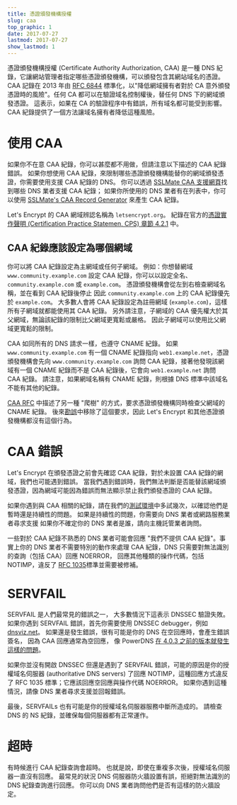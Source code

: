```yaml
---
title: 憑證頒發機構授權
slug: caa
top_graphic: 1
date: 2017-07-27
lastmod: 2017-07-27
show_lastmod: 1
---
```


憑證頒發機構授權 (Certificate Authority Authorization, CAA) 是一種 DNS 紀錄，它讓網站管理者指定哪些憑證頒發機構，可以頒發包含其網站域名的憑證。 CAA 記錄在 2013 年由 [RFC 6844](https://tools.ietf.org/html/rfc6844) 標準化，以"降低網域擁有者對於 CA 意外頒發憑證時的風險"。任何 CA 都可以在驗證域名控制權後，替任何 DNS 下的網域頒發憑證。 這表示，如果在 CA 的驗證程序中有錯誤，所有域名都可能受到影響。 CAA 紀錄提供了一個方法讓域名擁有者降低這種風險。

# 使用 CAA

如果你不在意 CAA 紀錄，你可以甚麼都不用做，但請注意以下描述的 CAA 紀錄錯誤。 如果你想使用 CAA 紀錄，來限制哪些憑證頒發機構能替你的網域頒發憑證，你需要使用支援 CAA 紀錄的 DNS。 你可以透過 [SSLMate CAA 支援網頁](https://sslmate.com/caa/support)找到哪些 DNS 業者支援 CAA 紀錄； 如果你所使用的 DNS 業者有在列表中，你可以使用 [SSLMate's CAA Record Generator](https://sslmate.com/caa/) 來產生 CAA 紀錄。

Let's Encrypt 的 CAA 網域辨認名稱為 `letsencrypt.org`。 紀錄在官方的[憑證實作聲明 (Certification Practice Statemen, CPS) 章節 4.2.1](/repository) 中。

## CAA 紀錄應該設定為哪個網域

你可以將 CAA 紀錄設定為主網域或任何子網域。 例如：你想替網域 `www.community.example.com` 設定 CAA 紀錄，你可以以設定全名、`community.example.com` 或 `example.com`。 憑證頒發機構會從左到右檢查網域名稱，並在看到 CAA 紀錄後停止 因此 `community.example.com` 上的 CAA 紀錄優先於 `example.com`。 大多數人會將 CAA 紀錄設定為註冊網域 (`example.com`)，這樣所有子網域就都能使用其 CAA 紀錄。 另外請注意，子網域的 CAA 優先權大於其父網域，無論該紀錄的限制比父網域更寬鬆或嚴格。 因此子網域可以使用比父網域更寬鬆的限制。

CAA 如同所有的 DNS 請求一樣，也遵守 CNAME 紀錄。 如果 `www.community.example.com` 有一個 CNAME 紀錄指向 `web1.example.net`，憑證頒發機構會先向 `www.community.example.com` 詢問 CAA 紀錄，接著他發現該網域有一個 CNAME 紀錄而不是 CAA 紀錄後，它會向 `web1.example.net` 詢問 CAA 紀錄。 請注意，如果網域名稱有 CNAME 紀錄，則根據 DNS 標準中該域名不能有其他的紀錄。

[CAA RFC](https://tools.ietf.org/html/rfc6844) 中描述了另一種 "爬樹" 的方式，要求憑證頒發機構同時檢查父網域的 CNAME 紀錄。 後來[勘誤](https://www.rfc-editor.org/errata/eid5065)中移除了這個要求，因此 Let's Encrypt 和其他憑證頒發機構都沒有這個行為。

# CAA 錯誤

Let's Encrypt 在頒發憑證之前會先確認 CAA 紀錄，對於未設置 CAA 紀錄的網域，我們也可能遇到錯誤。 當我們遇到錯誤時，我們無法判斷是否能替該網域頒發憑證，因為網域可能因為錯誤而無法顯示禁止我們頒發憑證的 CAA 紀錄。

如果你遇到與 CAA 相關的紀錄，請在我們的[測試環境](/docs/staging-environment)中多試幾次，以確認他們是暫時還是持續性的問題。 如果是持續性的問題，你需要向 DNS 業者或網路服務業者尋求支援 如果你不確定你的 DNS 業者是誰，請向主機託管業者詢問。

一些對於 CAA 紀錄不熟悉的 DNS 業者可能會回應 "我們不提供 CAA 紀錄"。事實上你的 DNS 業者不需要特別的動作來處理 CAA 紀錄，DNS 只需要對無法識別的查詢（包括 CAA）回應 NOERROR， 回應其他種類的操作代碼，包括 NOTIMP，違反了 [RFC 1035](https://tools.ietf.org/html/rfc1035)標準並需要被修補。

# SERVFAIL

SERVFAIL 是人們最常見的錯誤之一， 大多數情況下這表示 DNSSEC 驗證失敗。 如果你遇到 SERVFAIL 錯誤，首先你需要使用 DNSSEC debugger，例如 [dnsviz.net](http://dnsviz.net/)。 如果還是發生錯誤，很有可能是你的 DNS 在空回應時，會產生錯誤簽名， 因為 CAA 回應通常為空回應，  像 PowerDNS [在 4.0.3 之前的版本就發生這樣的問題](https://community.letsencrypt.org/t/caa-servfail-changes/38298/2?u=jsha)。

如果你並沒有開啟 DNSSEC 但還是遇到了 SERVFAIL 錯誤，可能的原因是你的授權域名伺服器 (authoritative DNS servers) 了回應 NOTIMP，這種回應方式違反了 RFC 1035 標準；它應該回應空回應與操作代碼 NOERROR。 如果你遇到這種情況，請像 DNS 業者尋求支援並回報錯誤。

最後，SERVFAILs 也有可能是你的授權域名伺服器服務中斷所造成的。 請檢查 DNS 的 NS 紀錄，並確保每個伺服器都有正常運作。

# 超時

有時候進行 CAA 紀錄查詢會超時。 也就是說，即使在重複多次後，授權域名伺服器一直沒有回應。 最常見的狀況 DNS 伺服器防火牆設置有誤，拒絕對無法識別的 DNS 紀錄查詢進行回應。 你可以向 DNS 業者詢問他們是否有這樣的防火牆設定。

